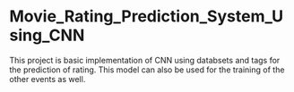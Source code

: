 # Movie_Rating_Prediction_System_Using_CNN
This project is basic implementation of CNN using databsets and tags for the prediction of rating. This model can also be used for the training of the other events as well.
